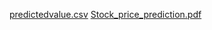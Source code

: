 [predictedvalue.csv](https://github.com/Priyanka1078/marketprophecy/files/8008482/predictedvalue.csv)
[Stock_price_prediction.pdf](https://github.com/Priyanka1078/marketprophecy/files/8008504/Stock_price_prediction.pdf)
